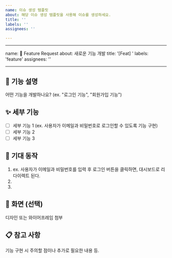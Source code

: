 ```yaml
---
name: 이슈 생성 템플릿
about: 해당 이슈 생성 템플릿을 사용해 이슈를 생성하세요.
title: ''
labels: ''
assignees: ''

---
```


---

name: 🚀 Feature Request
about: 새로운 기능 개발
title: '[Feat] '
labels: 'feature'
assignees: ''

---

## 📝 기능 설명

어떤 기능을 개발하나요? (ex. "로그인 기능", "회원가입 기능")

## ✨ 세부 기능

- [ ] 세부 기능 1 (ex. 사용자가 이메일과 비밀번호로 로그인할 수 있도록 기능 구현)
- [ ] 세부 기능 2
- [ ] 세부 기능 3

## 🔄 기대 동작

1. ex. 사용자가 이메일과 비밀번호를 입력 후 로그인 버튼을 클릭하면, 대시보드로 리다이렉트 된다.
2.
3.

## 🎨 화면 (선택)

디자인 또는 와이어프레임 첨부

## 📋 참고 사항

기능 구현 시 주의할 점이나 추가로 필요한 내용 등.
